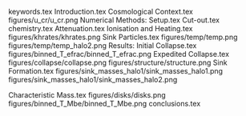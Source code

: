 keywords.tex
Introduction.tex
Cosmological Context.tex
figures/u_cr/u_cr.png
Numerical Methods: Setup.tex
Cut-out.tex
chemistry.tex
Attenuation.tex
Ionisation and Heating.tex
figures/khrates/khrates.png
Sink Particles.tex
figures/temp/temp.png
figures/temp/temp_halo2.png
Results: Initial Collapse.tex
figures/binned_T_efrac/binned_T_efrac.png
Expedited Collapse.tex
figures/collapse/collapse.png
figures/structure/structure.png
Sink Formation.tex
figures/sink_masses_halo1/sink_masses_halo1.png
figures/sink_masses_halo1/sink_masses_halo2.png

Characteristic Mass.tex
figures/disks/disks.png
figures/binned_T_Mbe/binned_T_Mbe.png
conclusions.tex